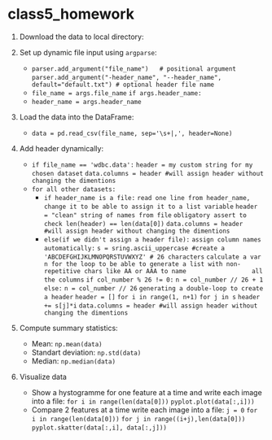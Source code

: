 # class5_homework

1) Download the data to local directory:

2) Set up dynamic file input using `argparse`:
	- `parser.add_argument("file_name")   # positional argument`
	  `parser.add_argument("-header_name", "--header_name", default="default.txt") # optional header file name`
	- `file_name = args.file_name`
	  `if args.header_name:`
	- `header_name = args.header_name`
3) Load the data into the DataFrame:
	- `data = pd.read_csv(file_name, sep='\s+|,', header=None)`

4) Add header dynamically:
	- `if file_name == 'wdbc.data':`
	  	`header = my custom string for my chosen dataset`
        	`data.columns = header #will assign header without changing the dimentions`
	- `for all other datasets:`
	  	- `if header_name is a file:`
			`read one line from header_name, change it to be able to assign it to a list variable`
            		`header = "clean" string of names from file`
            		`obligatory assert to check len(header) == len(data[0])`
            		`data.columns = header #will assign header without changing the dimentions`
		- `else(if we didn't assign a header file):`
			`assign column names automatically:`
            		`s = sring.ascii_uppercase #create a 'ABCDEFGHIJKLMNOPQRSTUVWXYZ' # 26 characters`
            		`calculate a var n for the loop to be able to generate a list with non-repetitive chars like AA or AAA to name 					all the columns`
            		`if col_number % 26 != 0:`
                		`n = col_number // 26 + 1`
            		`else:`
                		`n = col_number // 26`
            		`generating a double-loop to create a header`
            		`header = []`
            		`for i in range(1, n+1)`
                		`for j in s`
                 			 `header += s[j]*i`
            		`data.columns = header #will assign header without changing the dimentions`
 
5) Compute summary statistics:
	- Mean: `np.mean(data)`
	- Standart deviation: `np.std(data)`
	- Median: `np.median(data)`
	
6) Visualize data
	- Show a hystogramme for one feature at a time and write each image into a file:
	    `for i in range(len(data[0]))` 
             	`pyplot.plot(data[:,i]))`
	- Compare 2 features at a time write each image into a file:
          	`j = 0`
          	`for i in range(len(data[0]))` 
              		`for j in range((i+j),len(data[0]))` 
                		`pyplot.skatter(data[:,i], data[:,j]))`

                
          
